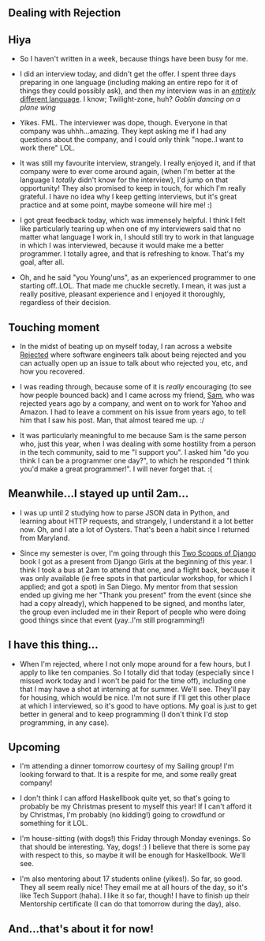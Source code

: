 ## Dealing with Rejection

## Hiya

- So I haven't written in a week, because things have been busy for me. 
- I did an interview today, and didn't get the offer. I spent three days preparing in one language (including making an entire repo
  for it of things they could possibly ask), and then my interview was in an [*entirely* different language](https://esolangs.org/wiki/Hello_world_program_in_esoteric_languages). 
  I know; Twilight-zone, huh? *Goblin dancing on a plane wing*
- Yikes. FML. The interviewer was dope, though. Everyone in that company was uhhh...amazing. They kept asking me if I had any
  questions about the company, and I could only think "nope..I want to work there" LOL. 
- It was still my favourite interview, strangely. I really enjoyed it, and if that company were to ever come around again,
  (when I'm better at the language I *totally* didn't know for the interview), I'd jump on that opportunity! They also 
  promised to keep in touch, for which I'm really grateful. I have no idea why I keep getting interviews, but it's great 
  practice and at some point, maybe someone will hire me! :)
- I got great feedback today, which was immensely helpful. I think I felt like particularly tearing up when one of my interviewers
  said that no matter what language I work in, I should still try to work in that language in which I was interviewed, because 
  it would make me a better programmer. I totally agree, and that is refreshing to know. That's my goal, after all. 
  
- Oh, and he said "you Young'uns", as an experienced programmer to one starting off..LOL. That made me chuckle secretly. 
  I mean, it was just a really positive, pleasant experience and I enjoyed it thoroughly, regardless of their decision. 
  
## Touching moment 

- In the midst of beating up on myself today, I ran across a website [Rejected](https://rejected.us/) where software engineers 
  talk about being rejected and you can actually open up an issue to talk about who rejected you, etc, and how you recovered.
- I was reading through, because some of it is *really* encouraging (to see how people bounced back) and I came across my
  friend, [Sam](https://github.com/samlecuyer), who was rejected years ago by a company, and went on to work for Yahoo and Amazon. I had to leave a comment on his issue from 
  years ago, to tell him that I saw his post. Man, that almost teared me up. :/
  
- It was particularly meaningful to me because Sam is the same person who, just this year, when I was dealing with some hostility
  from a person in the tech community, said to me "I support you". I asked him "do you think I can be a programmer one day?", to 
  which he responded "I think you'd make a great programmer!". I will never forget that. :(
  
## Meanwhile...I stayed up until 2am...

- I was up until 2 studying how to parse JSON data in Python, and learning about HTTP requests, and strangely,
  I understand it a lot better now. Oh, and I ate a lot of Oysters. That's been a habit since I returned from Maryland. 
  
- Since my semester is over, I'm going through this [Two Scoops of Django](https://www.twoscoopspress.com/products/two-scoops-of-django-1-11) book I got as a present from Django Girls
  at the beginning of this year. I think I took a bus at 2am to attend that one, and a flight back, because it was 
  only available (ie free spots in that particular workshop, for which I applied; and got a spot) in San Diego. My mentor from that session ended up giving me her "Thank you present" from the event
  (since she had a copy already), which happened to be signed, and months later, the group even included me in their 
  Report of people who were doing good things since that event (yay..I'm still programming!)
  
## I have this thing...

- When I'm rejected, where I not only mope around for a few hours, but I apply to like ten companies. So I totally did
  that today (especially since I missed work today and I won't be paid for the time off),
  including one that I may have a shot at interning at for summer. We'll see. They'll pay for housing, which
  would be nice. I'm not sure if I'll get this other place at which I interviewed, so it's good to have options. 
  My goal is just to get better in general and to keep programming (I don't think I'd stop programming, in any case). 
  
## Upcoming

- I'm attending a dinner tomorrow courtesy of my Sailing group! I'm looking forward to that. It is a respite for me, 
  and some really great company!
  
- I don't think I can afford Haskellbook quite yet, so that's going to probably be my Christmas present to myself this year!
  If  I can't afford it by Christmas, I'm probably (no kidding!) going to crowdfund or something for it LOL.

- I'm house-sitting (with dogs!) this Friday through Monday evenings. So that should be interesting. Yay, dogs! :)
  I believe that there is some pay with respect to this, so maybe it will be enough for Haskellbook. We'll see. 

- I'm also mentoring about 17 students online (yikes!). So far, so good. They all seem really nice! They email me 
  at all hours of the day, so it's like Tech Support (haha). I like it so far, though! I have to finish up their 
  Mentorship certificate (I can do that tomorrow during the day), also. 
  
## And...that's about it for now!
  
